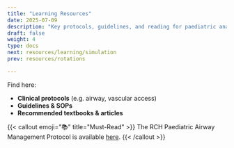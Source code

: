 ```yaml
---
title: "Learning Resources"
date: 2025-07-09
description: "Key protocols, guidelines, and reading for paediatric anaesthesia."
draft: false
weight: 4
type: docs
next: resources/learning/simulation
prev: resources/rotations

---
```


Find here:

- **Clinical protocols** (e.g. airway, vascular access)  
- **Guidelines & SOPs**  
- **Recommended textbooks & articles**

{{< callout emoji="📚" title="Must-Read" >}}
The RCH Paediatric Airway Management Protocol is available [here](/assets/airway-protocol.pdf).
{{< /callout >}}

<!--  
- You might organize by format:
  ## PDFs & Guidelines
  ## Online Tutorials
  ## Suggested Journals  
-->
